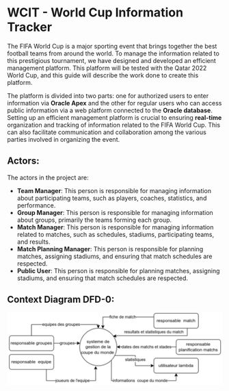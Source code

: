 # WCIT - World Cup Information Tracker

The FIFA World Cup is a major sporting event that brings together the best football teams from around the world. To manage the information related to this prestigious tournament, we have designed and developed an efficient management platform. This platform will be tested with the Qatar 2022 World Cup, and this guide will describe the work done to create this platform.

The platform is divided into two parts: one for authorized users to enter information via **Oracle Apex** and the other for regular users who can access public information via a web platform connected to the **Oracle database**. Setting up an efficient management platform is crucial to ensuring **real-time** organization and tracking of information related to the FIFA World Cup. This can also facilitate communication and collaboration among the various parties involved in organizing the event.

## Actors:

The actors in the project are:
+ **Team Manager**: This person is responsible for managing information about participating teams, such as players, coaches, statistics, and performance.
+ **Group Manager**: This person is responsible for managing information about groups, primarily the teams forming each group.
+ **Match Manager**: This person is responsible for managing information related to matches, such as schedules, stadiums, participating teams, and results.
+ **Match Planning Manager**: This person is responsible for planning matches, assigning stadiums, and ensuring that match schedules are respected.
+ **Public User**: This person is responsible for planning matches, assigning stadiums, and ensuring that match schedules are respected.

## Context Diagram DFD-0:

![dfd](/assests/dfd.png)




